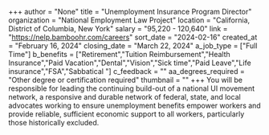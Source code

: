 +++
author = "None"
title = "Unemployment Insurance Program Director"
organization = "National Employment Law Project"
location = "California, District of Columbia, New York"
salary = "95,220 - 120,640"
link = "https://nelp.bamboohr.com/careers"
sort_date = "2024-02-16"
created_at = "February 16, 2024"
closing_date = "March 22, 2024"
a_job_type = ["Full Time"]
b_benefits = ["Retirement","Tuition Reimbursement","Health Insurance","Paid Vacation","Dental","Vision","Sick time","Paid Leave","Life insurance","FSA","Sabbatical "]
c_feedback = ""
aa_degrees_required = "Other degree or certification required"
thumbnail = ""
+++
You will be responsible for leading the continuing build-out of a national UI movement network, a responsive and durable network of federal, state, and local advocates working to ensure unemployment benefits empower workers and provide reliable, sufficient economic support to all workers, particularly those historically excluded.

